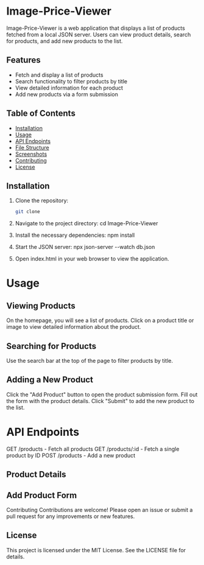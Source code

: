 # Image-Price-Viewer

Image-Price-Viewer is a web application that displays a list of products fetched from a local JSON server. Users can view product details, search for products, and add new products to the list.

## Features

- Fetch and display a list of products
- Search functionality to filter products by title
- View detailed information for each product
- Add new products via a form submission

## Table of Contents

- [Installation](#installation)
- [Usage](#usage)
- [API Endpoints](#api-endpoints)
- [File Structure](#file-structure)
- [Screenshots](#screenshots)
- [Contributing](#contributing)
- [License](#license)

## Installation

1. Clone the repository:
   ```bash
   git clone 

2. Navigate to the project directory:
cd Image-Price-Viewer

3. Install the necessary dependencies:
 npm install

4. Start the JSON server:
npx json-server --watch db.json

5. Open index.html in your web browser to view the application.

# Usage
## Viewing Products
On the homepage, you will see a list of products.
Click on a product title or image to view detailed information about the product.
## Searching for Products
Use the search bar at the top of the page to filter products by title.
## Adding a New Product
Click the "Add Product" button to open the product submission form.
Fill out the form with the product details.
Click "Submit" to add the new product to the list.

# API Endpoints

GET /products - Fetch all products
GET /products/:id - Fetch a single product by ID
POST /products - Add a new product

## Product Details

## Add Product Form

Contributing
Contributions are welcome! Please open an issue or submit a pull request for any improvements or new features.


## License
This project is licensed under the MIT License. See the LICENSE file for details.